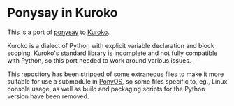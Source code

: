 # Ponysay in Kuroko

This is a port of [ponysay](https://github.com/erkin/ponysay) to [Kuroko](https://kuroko-lang.github.io/).

Kuroko is a dialect of Python with explicit variable declaration and block scoping. Kuroko's standard library is incomplete and not fully compatible with Python, so this port needed to work around various issues.

This repository has been stripped of some extraneous files to make it more suitable for use a submodule in [PonyOS](https://github.com/klange/ponyos), so some files specific to, eg., Linux console usage, as well as build and packaging scripts for the Python version have been removed.

